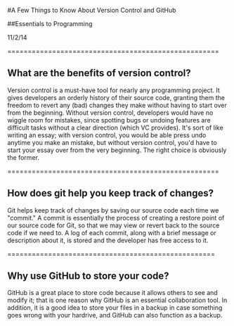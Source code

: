 #A Few Things to Know About Version Control and GitHub

##Essentials to Programming

11/2/14

====================================================

## What are the benefits of version control?

Version control is a must-have tool for nearly any programming project. It gives
developers an orderly history of their source code, granting them the freedom to revert any (bad)
changes they make without having to start over from the beginning. Without version control, developers
would have no wiggle room for mistakes, since spotting bugs or undoing features are difficult tasks
without a clear direction (which VC provides). It's sort of like writing an essay; with version control,
you would be able press undo anytime you make an mistake, but without version control, you'd have to start your
essay over from the very beginning. The right choice is obviously the former.


====================================================

## How does git help you keep track of changes? 

Git helps keep track of changes by saving our source code each time we "commit." A 
commit is essentially the process of creating a restore point of our source code for Git, so that we may 
view or revert back to the source code if we need to. A log of each commit, along with a brief
message or description about it, is stored and the developer has free access to it.


===================================================

## Why use GitHub to store your code?

GitHub is a great place to store code because it allows others to see and modify it;
that is one reason why GitHub is an essential collaboration tool. In addition, it is a good idea to
store your files in a backup in case something goes wrong with your hardrive, and GitHub can also
function as a backup.


